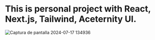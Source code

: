 # This is personal project with React, Next.js, Tailwind, Aceternity UI.

![Captura de pantalla 2024-07-17 134936](https://github.com/user-attachments/assets/efd1d9f6-123d-4646-9cab-bc46ae7e9be1)
